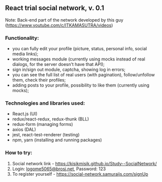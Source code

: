 
## React trial social network, v. 0.1

Note: Back-end part of the network developed by this guy (https://www.youtube.com/c/ITKAMASUTRA/videos)

### Functionality:

- you can fully edit your profile (picture, status, personal info, social media links);</br>
- working messages module (currently using mocks instead of real dialogs, for the server doesn't have that API); </br>
- sign in/sign out module, captcha, showing log in errors; </br>
- you can see the full list of real users (with pagination), follow/unfollow them, check their profiles; </br>
- adding posts to your profile, possibility to like them (currently using mocks); </br>

### Technologies and libraries used:

- React.js (UI) </br>
- redux/react-redux, redux-thunk (BLL) </br>
- redux-form (managing forms) </br>
- axios (DAL) </br>
- jest, react-test-renderer (testing) </br>
- npm, yarn (installing and running packages) </br>

### How to try:

1) Social network link - https://kisikmisik.github.io/Study--SocialNetwork/ </br>
2) Login: logome5065@brosj.net, Password: 123 </br>
3) To register yourself - https://social-network.samuraijs.com/signUp

